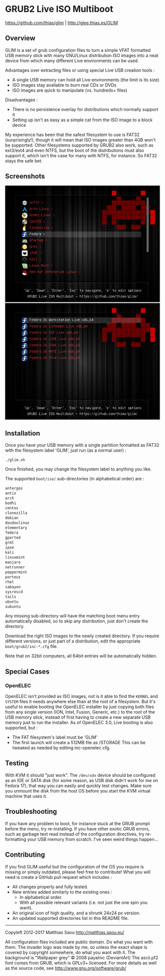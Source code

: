 GRUB2 Live ISO Multiboot
========================

https://github.com/thias/glim | http://glee.thias.es/GLIM


Overview
--------

GLIM is a set of grub configuration files to turn a simple VFAT formatted USB
memory stick with many GNU/Linux distribution ISO images into a neat device
from which many different Live environments can be used.

Advantages over extracting files or using special Live USB creation tools :

 * A single USB memory can hold all Live environments (the limit is its size)
 * ISO images stay available to burn real CDs or DVDs
 * ISO images are quick to manipulate (vs. hundreds+ files)

Disadvantages :

 * There is no persistence overlay for distributions which normally support it
 * Setting up isn't as easy as a simple cat from the ISO image to a block device

My experience has been that the safest filesystem to use is FAT32
(surprisingly!), though it will mean that ISO images greater than 4GB won't be
supported. Other filesystems supported by GRUB2 also work, such as ext3/ext4
and even NTFS, but the boot of the distributions must also support it, which
isn't the case for many with NTFS, for instance. So FAT32 stays the safe bet.


Screenshots
-----------

![Main Menu](https://github.com/thias/glim/raw/master/screenshots/GLIM-3.0-shot1.png)
![Ubuntu Submenu](https://github.com/thias/glim/raw/master/screenshots/GLIM-3.0-shot2.png)


Installation
------------

Once you have your USB memory with a single partition formatted as FAT32 with
the filesystem label 'GLIM', just run (as a normal user) :

    ./glim.sh

Once finished, you may change the filesystem label to anything you like.

The supported `boot/iso/` sub-directories (in alphabetical order) are :

    antergos
    antix
    arch
    bodhi
    centos
    clonezilla
    debian
    doudoulinux
    elementary
    fedora
    gparted
    grml
    ipxe
    kali
    linuxmint
    manjaro
    netrunner
    peppermint
    porteus
    rhel
    sabayon
    sysrescd
    tails
    ubuntu
    xubuntu

Any missing sub-directory will have the matching boot menu entry automatically
disabled, so to skip any distribution, just don't create the directory.

Download the right ISO images to the newly created directory. If you require
different versions, or just part of a distribution, edit the appropriate
`boot/grub2/inc-*.cfg` file.

Note that on 32bit computers, all 64bit entries will be automatically hidden.


Special Cases
-------------

### OpenELEC

OpenELEC isn't provided as ISO images, not is it able to find the `KERNEL` and
`SYSTEM` files it needs anywhere else than at the root of a filesystem.
But it's useful to enable booting the OpenELEC installer by just copying both
files from any single version (ION, Intel, Fusion, Generic, etc.) to the root
of the USB memory stick, instead of first having to create a new separate USB
memory just to run the installer.
As of OpenELEC 3.0, Live booting is also supported, but :
 * The FAT filesystem's label must be 'GLIM'
 * The first launch will create a 512MB file as /STORAGE
This can be tweaked as needed by editing inc-openelec.cfg.


Testing
-------

With KVM it should "just work". The `/dev/sdx` device should be configured as
an IDE or SATA disk (for some reason, as USB disk didn't work for me on Fedora
17), that way you can easily and quickly test changes.
Make sure you unmount the disk from the host OS before you start the KVM
virtual machine that uses it.


Troubleshooting
---------------

If you have any problem to boot, for instance stuck at the GRUB prompt before
the menu, try re-installing.
If you have other exotic GRUB errors, such as garbage text read instead of the
configuration directives, try re-formatting your USB memory from scratch.
I've seen weird things happen...


Contributing
------------

If you find GLIM useful but the configuration of the OS you require is missing
or simply outdated, please feel free to contribute! What you will need is
create a GitHub pull request which includes :
 * All changes properly and fully tested.
 * New entries added similarly to the existing ones :
   * In alphabetical order.
   * With all possible relevant variants (i.e. not just the one spin you want).
 * An original icon of high quality, and a shrunk 24x24 px version.
 * An updated supported directories list in this README file.


---
Copyleft 2012-2017 Matthias Saou http://matthias.saou.eu/

All configuration files included are public domain. Do what you want with them.
The invader logo was made by me, so unless the exact shape is covered by
copyright somewhere, do what you want with it.
The background is "Wallpaper grey" © 2008 payalnic (DeviantArt)
The ascii.pf2 font comes from GRUB, which is GPLv3+ licensed. For more details 
as well as the source code, see http://www.gnu.org/software/grub/

